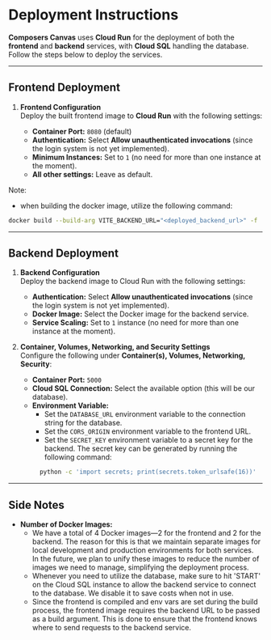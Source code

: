 # Deployment Instructions

**Composers Canvas** uses **Cloud Run** for the deployment of both the **frontend** and **backend** services, with **Cloud SQL** handling the database. Follow the steps below to deploy the services.

---

## Frontend Deployment

1. **Frontend Configuration**  
   Deploy the built frontend image to **Cloud Run** with the following settings:

   - **Container Port:** `8080` (default)
   - **Authentication:** Select **Allow unauthenticated invocations** (since the login system is not yet implemented).
   - **Minimum Instances:** Set to `1` (no need for more than one instance at the moment).
   - **All other settings:** Leave as default.

Note:
- when building the docker image, utilize the following command:
```bash
docker build --build-arg VITE_BACKEND_URL="<deployed_backend_url>" -f ./frontend/dockerfile.prod -t gcr.io/ece49595-seniordesign/frontend ./frontend
```
---

## Backend Deployment

1. **Backend Configuration**  
   Deploy the backend image to Cloud Run with the following settings:

   - **Authentication:** Select **Allow unauthenticated invocations** (since the login system is not yet implemented).
   - **Docker Image:** Select the Docker image for the backend service.
   - **Service Scaling:** Set to `1` instance (no need for more than one instance at the moment).

2. **Container, Volumes, Networking, and Security Settings**  
   Configure the following under **Container(s), Volumes, Networking, Security**:

   - **Container Port:** `5000`
   - **Cloud SQL Connection:** Select the available option (this will be our database).
   - **Environment Variable:**
     - Set the `DATABASE_URL` environment variable to the connection string for the database.
     - Set the `CORS_ORIGIN` environment variable to the frontend URL.
     - Set the `SECRET_KEY` environment variable to a secret key for the backend.
     The secret key can be generated by running the following command:
     ```bash
       python -c 'import secrets; print(secrets.token_urlsafe(16))'
       ```

---

## Side Notes

- **Number of Docker Images:**  
  - We have a total of 4 Docker images—2 for the frontend and 2 for the backend. The reason for this is that we maintain separate images for local development and production environments for both services.  
  In the future, we plan to unify these images to reduce the number of images we need to manage, simplifying the deployment process.
  - Whenever you need to utilize the database, make sure to hit 'START' on the Cloud SQL instance to allow the backend service to connect to the database. We disable it to save costs when not in use.
  - Since the frontend is compiled and env vars are set during the build process, the frontend image requires the backend URL to be passed as a build argument. This is done to ensure that the frontend knows where to send requests to the backend service.
